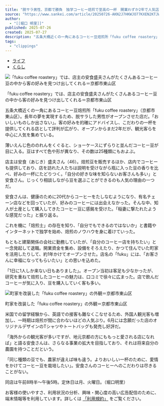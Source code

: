 ```yaml
---
title: "脱サラ男性、京都で勝負　独学コーヒー焙煎で至高の一杯　開業わずか2年で人気店に"
source: "https://www.sankei.com/article/20250726-AKN2J7HKWJO77KXEN2KTJWVRYM/"
author:
  - "[[堀口 明里]]"
published: 2025-07-26
created: 2025-07-27
description: "五条大橋近くの一角にあるコーヒー豆焙煎所「fuku coffee roastery」（京都市東山区）。長年の夢を実現するため、脱サラした男性がオープンさせた店だ。「おいしいものしか出さない」。客の好みを的確にアドバイスし、こだわりの一杯を…"
tags:
  - "clippings"
---
```

- [ライフ](https://www.sankei.com/life/)
- [くらし](https://www.sankei.com/life/trend/)

![「fuku coffee roastery」では、店主の安食盛夫さんがたくさんあるコーヒー豆の中から客の好みを見つけ出してくれる＝京都市東山区](https://www.sankei.com/resizer/v2/QPM4XTWIPBP4PLAVHQS5YLSFOQ.jpg?auth=cb023e6739f95581e998b5eb568e134998fa78e6dac21e3be56f4b3656901671&quality=40&focal=2763%2C1033&width=1200)

「fuku coffee roastery」では、店主の安食盛夫さんがたくさんあるコーヒー豆の中から客の好みを見つけ出してくれる＝京都市東山区

五条大橋近くの一角にあるコーヒー豆焙煎所「fuku coffee roastery」（京都市東山区）。長年の夢を実現するため、脱サラした男性がオープンさせた店だ。「おいしいものしか出さない」。客の好みを的確にアドバイスし、こだわりの一杯を提供してくれる店として評判が広がり、オープンからまだ2年だが、観光客らを中心に人気を集めている。

薄いえんじ色ののれんをくぐると、ショーケースにずらりと並んだコーヒー豆が目に入る。豆はすべて色や形が異なり、その数は25種類にもおよぶ。

店主は安食（あじき）盛夫さん（46）。焙煎豆を販売するほか、店内でコーヒーも提供しており、店を訪れた人たちは説明を受けながら瓶に入った豆の香りを比べ、好みの一杯にたどりつく。「自分の好きな味を知らないお客さんも多い」と安食さん。じっくり相談しながら豆を選ぶことができるのも人気の理由の一つだ。

安食さんは、健康のために20代からコーヒーをたしなむようになり、有名チェーン店などを回っていたが、好みのコーヒーには出会えなかった。そんな中、知人が土産として購入してきたコーヒー豆に感銘を受けた。「稲妻に撃たれたような感覚だった」と振り返る。

これを機に「焙煎士」の存在を知り、「自分でもできるのではないか」と書籍やインターネットで独学を始め、焙煎のノウハウを身に着けていった。

もともと建築関係の会社に勤務していたが、「自分のコーヒー店を持ちたい」と一念発起して退職。開業資金を集め、設備をそろえたり、かつて住んでいた町家を活用したりして、約1年かけてオープンさせた。店名の「fuku」には、「お客さんに幸福になってもらいたい」との思いを込めた。

「1日に1人しか来ない日もありました」。オープン当初は客足も少なかったが、研究を重ねて焙煎したコーヒーの魅力は、口コミで徐々に広まった。店で飲んだコーヒーが気に入り、豆を購入していく客も多い。

![町家を改装した「fuku coffee roastery」の外観＝京都市東山区](https://www.sankei.com/resizer/v2/7M66NHSKEBP7ZFUIRJZHQUM7YE.jpg?auth=eae2f7e8f6ea3b8abcb2218122a737683263ef609b9217cbe93da23fea6266c6&quality=40&focal=2309%2C1591&width=1200)

町家を改装した「fuku coffee roastery」の外観＝京都市東山区

米国での留学経験から、英語での接客も難なくこなせるため、外国人観光客も増加し、一時期は焙煎が間に合わないほどの人気ぶり。6月には念願だった店のオリジナルデザインのTシャツやトートバッグも発売し好評だ。

「海外からの観光客が多いですが、地元京都の方にももっと愛される店になれば」と語る安食さんは、さらなる事業の拡大を目指しており、それは将来自分の農園を持つことだという。

「同じ種類の豆でも、農家が違えば味も違う。よりおいしい一杯のために、愛情をかけてコーヒー豆を栽培したい」。安食さんのコーヒーへのこだわりは尽きることがない。

同店は午前8時半～午後5時。定休日は月、火曜日。（堀口明里）

お客様の使いやすさ、利用状況の分析、興味・関心度の高い広告配信のために、端末情報等を利用しています。詳しくは [「利用規約」](https://www.sankei-digital.co.jp/terms/?ref=sankei) をご覧ください。